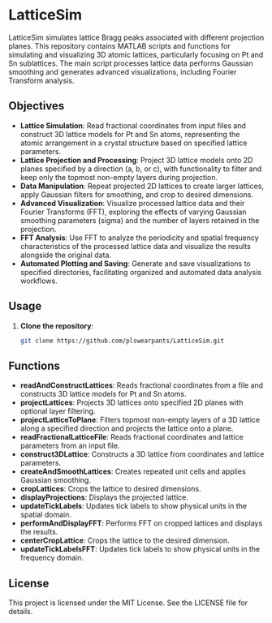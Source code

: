 # LatticeSim
LatticeSim simulates lattice Bragg peaks associated with different projection planes. 
This repository contains MATLAB scripts and functions for simulating and visualizing 3D atomic lattices, particularly focusing on Pt and Sn sublattices. The main script processes lattice data performs Gaussian smoothing and generates advanced visualizations, including Fourier Transform analysis.

## Objectives

- **Lattice Simulation**: Read fractional coordinates from input files and construct 3D lattice models for Pt and Sn atoms, representing the atomic arrangement in a crystal structure based on specified lattice parameters.
- **Lattice Projection and Processing**: Project 3D lattice models onto 2D planes specified by a direction (a, b, or c), with functionality to filter and keep only the topmost non-empty layers during projection.
- **Data Manipulation**: Repeat projected 2D lattices to create larger lattices, apply Gaussian filters for smoothing, and crop to desired dimensions.
- **Advanced Visualization**: Visualize processed lattice data and their Fourier Transforms (FFT), exploring the effects of varying Gaussian smoothing parameters (sigma) and the number of layers retained in the projection.
- **FFT Analysis**: Use FFT to analyze the periodicity and spatial frequency characteristics of the processed lattice data and visualize the results alongside the original data.
- **Automated Plotting and Saving**: Generate and save visualizations to specified directories, facilitating organized and automated data analysis workflows.

## Usage

1. **Clone the repository**:
   ```sh
   git clone https://github.com/plswearpants/LatticeSim.git

## Functions 
- **readAndConstructLattices**: Reads fractional coordinates from a file and constructs 3D lattice models for Pt and Sn atoms.
- **projectLattices**: Projects 3D lattices onto specified 2D planes with optional layer filtering.
- **projectLatticeToPlane**: Filters topmost non-empty layers of a 3D lattice along a specified direction and projects the lattice onto a plane.
- **readFractionalLatticeFile**: Reads fractional coordinates and lattice parameters from an input file.
- **construct3DLattice**: Constructs a 3D lattice from coordinates and lattice parameters.
- **createAndSmoothLattices**: Creates repeated unit cells and applies Gaussian smoothing.
- **cropLattices**: Crops the lattice to desired dimensions.
- **displayProjections**: Displays the projected lattice.
- **updateTickLabels**: Updates tick labels to show physical units in the spatial domain.
- **performAndDisplayFFT**: Performs FFT on cropped lattices and displays the results.
- **centerCropLattice**: Crops the lattice to the desired dimension.
- **updateTickLabelsFFT**: Updates tick labels to show physical units in the frequency domain.

## License
This project is licensed under the MIT License. See the LICENSE file for details.
